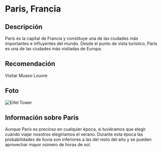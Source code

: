 # Paris, Francia

## Descripción
París es la capital de Francia y constituye una de las ciudades más importantes e influyentes del mundo. Desde el punto de vista turístico, París es una de las ciudades más visitadas de Europa.

## Recomendación
Visitar Museo Louvre

## Foto
![Eifel Tower](https://www.google.com/url?sa=i&url=https://turismo.org/paris/&psig=AOvVaw3L3AsvzqSJtLjZjQpgsgG2&ust=1740572690577000&source=images&cd=vfe&opi=89978449&ved=0CBQQjRxqFwoTCKjprNno3osDFQAAAAAdAAAAABAE)

## Información sobre Paris
Aunque París es precioso en cualquier época, si tuviéramos que elegir cuándo viajar nosotros elegiríamos el verano. Durante esta época las probabilidades de lluvia son inferiores a las del resto del año y se pueden aprovechar mayor número de horas de sol.

